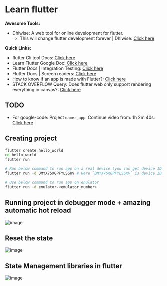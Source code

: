 # Learn flutter

**Awesome Tools:**
- Dhiwise:  A web tool for online development for flutter.
  - This will change flutter development forever | Dhiwise: [Click here](https://www.youtube.com/watch?v=DAl3dbTnAgw)

**Quick Links:**
- flutter Cli tool Docs: [Click here](https://docs.flutter.dev/reference/flutter-cli)
- Learn Flutter Google Doc: [Click here](https://docs.google.com/document/d/1R_BumyUBGAscuIj8BuciBrf65HqF7tAFJZlZIOuw0MY/edit?usp=sharing)
- Flutter Docs | Integration Testing: [Click here](https://docs.flutter.dev/testing/integration-tests)
- Flutter Docs | Screen readers: [Click here](https://docs.flutter.dev/ui/accessibility-and-internationalization/accessibility#screen-readers)
- How to know if an app is made with Flutter?: [Click here](https://www.reddit.com/r/FlutterDev/comments/cmxqlx/how_to_know_if_an_app_is_made_with_flutter/)
- STACK OVERFLOW Query: Does flutter web only support rendering everything in canvas?: [Click here](https://stackoverflow.com/questions/66836840/does-flutter-web-only-support-rendering-everything-in-canvas)

## TODO
- For google-code: Project `namer_app`: Continue video from: 1h 2m 40s: [Click here](https://codelabs.developers.google.com/codelabs/flutter-codelab-first#0)

## Creating project

```bash
flutter create hello_world
cd hello_world
flutter run

# Run below command to run app on a real device (you can get device ID via `adb devices` command)
flutter run -d DMYX75XGPFYLSSKV # Here `DMYX75XGPFYLSSKV` is device ID of my Poco Phone

# Use below command to run app on enulator
flutter run -d emulator-<emulator_number>
```

## Running project in debugger mode + amazing automatic hot reload

![image](https://github.com/sahilrajput03/learn-flutter/assets/31458531/d58c0598-293e-460b-b924-9449e1a10fa9)

## Reset the state

![image](https://github.com/sahilrajput03/learn-flutter/assets/31458531/227d82ba-95e1-48a8-86f9-7160562d403c)

## State Management libraries in flutter

![image](https://github.com/sahilrajput03/learn-flutter/assets/31458531/3d24745a-3a17-41c7-acbf-4f6b93be14e9)
